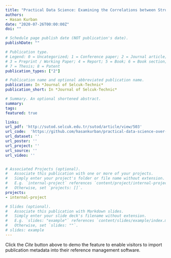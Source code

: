```yaml
---
title: "Practical Data Science: Examining the Correlations between Structural and Electronic Properties of Different Phases of TiO2 Nanoparticles"
authors:
- Hasan Kurban
date: "2020-07-26T00:00:00Z"
doi: ""

# Schedule page publish date (NOT publication's date).
publishDate: ""

# Publication type.
# Legend: 0 = Uncategorized; 1 = Conference paper; 2 = Journal article;
# 3 = Preprint / Working Paper; 4 = Report; 5 = Book; 6 = Book section;
# 7 = Thesis; 8 = Patent
publication_types: ["2"]

# Publication name and optional abbreviated publication name.
publication: In *Journal of Selcuk-Technic*
publication_short: In *Journal of Selcuk-Technic*

# Summary. An optional shortened abstract.
summary:
tags:
featured: true

links:
url_pdf: 'http://sutod.selcuk.edu.tr/sutod/article/view/503'
url_code:  'https://github.com/hasankurban/practical-data-science-over-nanoparticles'
url_dataset: ''
url_poster: ''
url_project: ''
url_source: ''
url_video: ''


# Associated Projects (optional).
#   Associate this publication with one or more of your projects.
#   Simply enter your project's folder or file name without extension.
#   E.g. `internal-project` references `content/project/internal-project/index.md`.
#   Otherwise, set `projects: []`.
projects:
- internal-project

# Slides (optional).
#   Associate this publication with Markdown slides.
#   Simply enter your slide deck's filename without extension.
#   E.g. `slides: "example"` references `content/slides/example/index.md`.
#   Otherwise, set `slides: ""`.
# slides: example
---
```



Click the *Cite* button above to demo the feature to enable visitors to import publication metadata into their reference management software.
